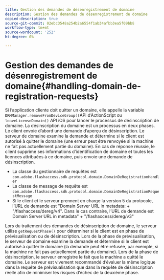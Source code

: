 ```yaml
---
title: Gestion des demandes de désenregistrement de domaine
description: Gestion des demandes de désenregistrement de domaine
copied-description: true
source-git-commit: 02ebc3548a254b2a6554f1ab34afbb3ea5f09bb8
workflow-type: tm+mt
source-wordcount: '252'
ht-degree: 0%

---
```


# Gestion des demandes de désenregistrement de domaine{#handling-domain-de-registration-requests}

Si l’application cliente doit quitter un domaine, elle appelle la variable `DRMManager.removeFromDeviceGroup()`API d’ActionScript ou `leaveLicenseDomain()` API iOS pour lancer le processus de désinscription de domaine. La désinscription du domaine est un processus en deux phases. Le client envoie d’abord une demande d’aperçu de désinscription. Le serveur de domaine examine la demande et détermine si le client est autorisé à quitter le domaine (une erreur peut être renvoyée si la machine ne fait pas actuellement partie du domaine). En cas de réponse réussie, le client supprime ses informations d’identification de domaine et toutes les licences attribuées à ce domaine, puis envoie une demande de désinscription.

* La classe du gestionnaire de requêtes est `com.adobe.flashaccess.sdk.protocol.domain.DomainDeRegistrationHandler`
* La classe de message de requête est `com.adobe.flashaccess.sdk.protocol.domain.DomainDeRegistrationRequestMessage`
* Si le client et le serveur prennent en charge la version 5 du protocole, l’URL de demande est &quot;Domain Server URL in metadata: + &quot;/flashaccess/dereg/v4&quot;. Dans le cas contraire, l’URL de demande est Domain Server URL in metadata&quot; + &quot;/flashaccess/dereg/v3&quot;

Lors du traitement des demandes de désinscription de domaine, le serveur utilise `getRequestPhase()` pour déterminer si le client est en phase de prévisualisation ou de désinscription. Lors de la phase de prévisualisation, le serveur de domaine examine la demande et détermine si le client est autorisé à quitter le domaine (la demande peut être refusée, par exemple, si la machine ne fait pas actuellement partie du domaine). Lors de la phase de désinscription, le serveur enregistre le fait que la machine a quitté le domaine. Le serveur est vivement recommandé d’évaluer la même logique dans la requête de prévisualisation que dans la requête de désinscription réelle afin de minimiser les risques d’échec de la deuxième phase.
